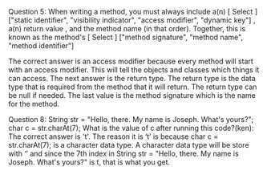 Question 5: When writing a method, you must always include a(n)                             [ Select ]                          ["static identifier", "visibility indicator", "access modifier", "dynamic key"]           , a(n) return value , and the method name (in that order). Together, this is known as the method's                             [ Select ]                          ["method signature", "method name", "method identifier"]            

The correct answer is an access modifier because every method will start with an access modifier. This will tell the objects and classes which things it can access. The next answer is the return type. The return type is the data type that is required from the method that it will return. The return type can be null if needed. The last value is the method signature which is the name for the method. 

Question 8: String str = "Hello, there. My name is Joseph. What's yours?";
char c = str.charAt(7);
What is the value of c after running this code?(ken): 
The correct answer is 't'. The reason it is ‘t’ is because char c = str.charAt(7); is a character data type. A character data type will be store with ‘’ and since the 7th index in String str = "Hello, there. My name is Joseph. What's yours?" is t, that is what you get.

